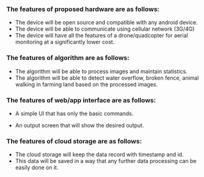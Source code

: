### The features of proposed hardware are as follows:

- The device will be open source and compatible with any android device.
- The device will be able to communicate using cellular network (3G/4G)
- The device will have all the features of a drone/quadcopter for aerial monitoring at a significantly lower cost.

### The features of algorithm are as follows:

- The algorithm will be able to process images and maintain statistics.
- The algorithm will be able to detect water overflow, broken fence, animal walking in farming land based on the processed images.

### The features of web/app interface are as follows:

- A simple UI that has only the basic commands.

- An output screen that will show the desired output.

### The features of cloud storage are as follows:

- The cloud storage will keep the data record with timestamp and id.
- This data will be saved in a way that any further data processing can be easily done on it.
